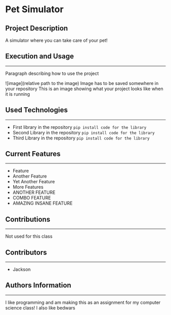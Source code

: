 # Pet Simulator

## Project Description
A simulator where you can take care of your pet!


## Execution and Usage
___
Paragraph describing how to use the project

![image](relative path to the image)
Image has to be saved somewhere in your repository
This is an image showing what your project looks like when it is running

## Used Technologies
___
+ First library in the repository
`pip install code for the library`
+ Second Library in the repository
`pip install code for the library`
+ Third Library in the repository
`pip install code for the library`

## Current Features
___
+ Feature
+ Another Feature
+ Yet Another Feature
+ More Features
+ ANOTHER FEATURE
+ COMBO FEATURE
+ AMAZING INSANE FEATURE

## Contributions
___
Not used for this class

## Contributors
___
+ Jackson

## Authors Information
___
I like programming and am making this as an assignment for my computer science class! I also like bedwars

